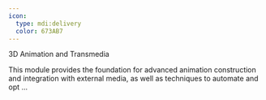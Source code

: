```yaml
---
icon:
  type: mdi:delivery
  color: 673AB7
---
```

3D Animation and Transmedia

This module provides the foundation for advanced animation construction and integration with external media, as well as techniques to automate and opt ... 
